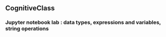 ## CognitiveClass

### Jupyter notebook lab : data types, expressions and variables, string operations
